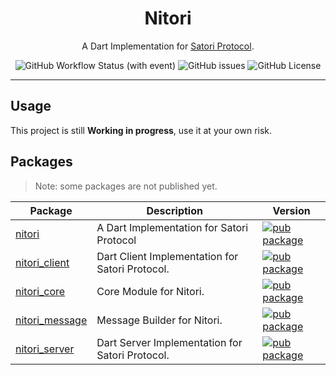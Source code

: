 <h1 align="center"> Nitori </h1>

<p align="center">
A Dart Implementation for <a href="https://github.com/satorijs/satori">Satori Protocol</a>.
</p>

<p align="center">

<img alt="GitHub Workflow Status (with event)" src="https://img.shields.io/github/actions/workflow/status/kawashiro-juukou/nitori/dart.yml?style=for-the-badge">
<img alt="GitHub issues" src="https://img.shields.io/github/issues/kawashiro-juukou/nitori?style=for-the-badge">
<img alt="GitHub License" src="https://img.shields.io/github/license/kawashiro-juukou/nitori?style=for-the-badge">

</p>

<hr>

## Usage

This project is still **Working in progress**, use it at your own risk.

## Packages

> Note: some packages are not published yet.

| Package | Description | Version |
|---|---|---|
| [nitori](pkgs/nitori/) | A Dart Implementation for Satori Protocol | [![pub package](https://img.shields.io/pub/v/nitori.svg)](https://pub.dev/packages/nitori) |
| [nitori_client](pkgs/nitori_client/) | Dart Client Implementation for Satori Protocol. | [![pub package](https://img.shields.io/pub/v/nitori_client.svg)](https://pub.dev/packages/nitori_client) |
| [nitori_core](pkgs/nitori_core/) | Core Module for Nitori. | [![pub package](https://img.shields.io/pub/v/nitori_core.svg)](https://pub.dev/packages/nitori_core) |
| [nitori_message](pkgs/nitori_message/) | Message Builder for Nitori. | [![pub package](https://img.shields.io/pub/v/nitori_message.svg)](https://pub.dev/packages/nitori_message) |
| [nitori_server](pkgs/nitori_server/) | Dart Server Implementation for Satori Protocol. | [![pub package](https://img.shields.io/pub/v/nitori_server.svg)](https://pub.dev/packages/nitori_server) |
